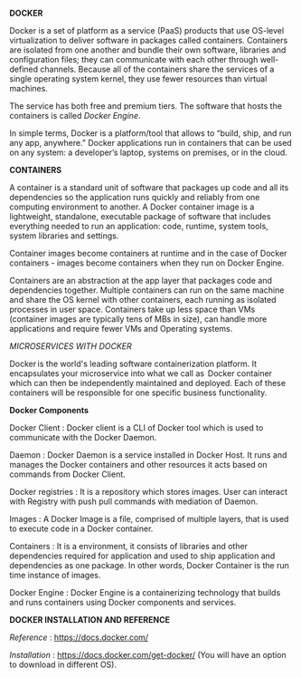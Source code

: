 **DOCKER**

Docker is a set of platform as a service (PaaS) products that use OS-level virtualization to deliver software in packages called containers. Containers are isolated from one another and bundle their own software, libraries and configuration files; they can communicate with each other through well-defined channels. Because all of the containers share the services of a single operating system kernel, they use fewer resources than virtual machines.

The service has both free and premium tiers. The software that hosts the containers is called *Docker Engine*.

In simple terms, Docker is a platform/tool that allows to “build, ship, and run any app, anywhere.” Docker applications run in containers that can be used on any system: a developer’s laptop, systems on premises, or in the cloud. 

**CONTAINERS**

A container is a standard unit of software that packages up code and all its dependencies so the application runs quickly and reliably from one computing environment to another. A Docker container image is a lightweight, standalone, executable package of software that includes everything needed to run an application: code, runtime, system tools, system libraries and settings.

Container images become containers at runtime and in the case of Docker containers - images become containers when they run on Docker Engine.

Containers are an abstraction at the app layer that packages code and dependencies together. Multiple containers can run on the same machine and share the OS kernel with other containers, each running as isolated processes in user space. Containers take up less space than VMs (container images are typically tens of MBs in size), can handle more applications and require fewer VMs and Operating systems.

*MICROSERVICES WITH DOCKER*

Docker is the world's leading software containerization platform. It encapsulates your microservice into what we call as  Docker container which can then be independently maintained and deployed. Each of these containers will be responsible for one specific business functionality. 

**Docker Components** 

Docker Client : Docker client is a CLI of Docker tool which is used to communicate with the Docker Daemon.  

Daemon : Docker Daemon is a service installed in Docker Host. It runs and manages the Docker containers and other resources it acts based on commands from Docker Client.  

Docker registries : It is a repository which stores images. User can interact with Registry with push pull commands with mediation of Daemon. 

Images :  A Docker Image is a file, comprised of multiple layers, that is used to execute code in a Docker container. 

Containers : It is a environment, it consists of libraries and other dependencies required for application and used to ship application and dependencies as one package. In other words, Docker Container is the run time instance of images. 

Docker Engine : Docker Engine is a containerizing technology that builds and  runs containers using Docker components and services.  

**DOCKER INSTALLATION AND REFERENCE**

*Reference* : https://docs.docker.com/

*Installation* : https://docs.docker.com/get-docker/ (You will have an option to download in different OS).
